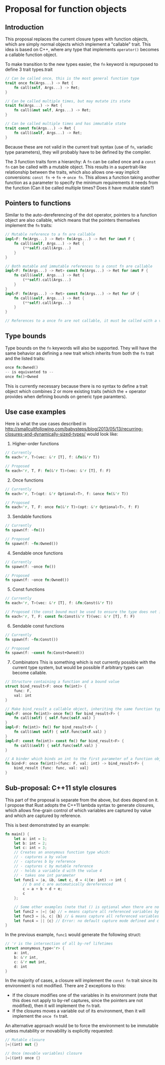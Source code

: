 # Proposal for function objects

## Introduction

This proposal replaces the current closure types with function objects, which are simply normal objects which implement a "callable" trait. This idea is based on C++, where any type that implements `operator()` becomes a callable function object.

To make transition to the new types easier, the `fn` keyword is repurposed to define 3 trait types.trait 
```rust
// Can be called once, this is the most general function type
trait once fn(Args...) -> Ret {
	fn call(self, Args...) -> Ret;
}

// Can be called multiple times, but may mutate its state
trait fn(Args...) -> Ret {
	fn call(&mut self, Args...) -> Ret;
}

// Can be called multiple times and has immutable state
trait const fn(Args...) -> Ret {
	fn call(&self, Args...) -> Ret;
}
```
Because these are not valid in the current trait syntax (use of `fn`, variadic type parameters), they will probably have to be defined by the compiler.

The 3 function traits form a hierarchy: A `fn` can be called once and a `const fn` can be called with a mutable object. This results in a supertrait-like relationship between the traits, which also allows one-way implicit conversions: `const fn` -> `fn` -> `once fn`. This allows a function taking another function as a parameter to specify the minimum requirements it needs from the function (Can it be called multiple times? Does it have mutable state?)

## Pointers to functions

Similar to the auto-dereferencing of the dot operator, pointers to a function object are also callable, which means that the pointers themselves implement the `fn` traits:
```rust
// Mutable reference to a fn are callable
impl<F: fn(Args...) -> Ret> fn(Args...) -> Ret for &mut F {
	fn call(&self, Args...) -> Ret {
		(**self).call(Args...)
	}
}

// Both mutable and immutable references to a const fn are callable
impl<F: fn(Args...) -> Ret> const fn(Args...) -> Ret for &mut F {
	fn call(&self, Args...) -> Ret {
		(**self).call(Args...)
	}
}
impl<F: fn(Args...) -> Ret> const fn(Args...) -> Ret for &F {
	fn call(&self, Args...) -> Ret {
		(**self).call(Args...)
	}
}

// References to a once fn are not callable, it must be called with a value
```

## Type bounds

Type bounds on the `fn` keywords will also be supported. They will have the same behavior as defining a new trait which inherits from both the `fn` trait and the listed traits:
```rust
once fn:Owned()
-- is equivanted to --
once fn()+Owned
```
This is currently necessary because there is no syntax to define a trait object which combines 2 or more existing traits (which the + operator provides when defining bounds on generic type paramters).

## Use case examples

Here is what the use cases described in http://smallcultfollowing.com/babysteps/blog/2013/05/13/recurring-closures-and-dynamically-sized-types/ would look like:

1. Higher-order functions
```rust
// Currently
fn each<'r, T>(vec: &'r [T], f: &fn(&'r T))

// Proposed
fn each<'r, T, F: fn(&'r T)>(vec: &'r [T], f: F)
```

2. Once functions
```rust
// Currently
fn each<'r, T>(opt: &'r Optional<T>, f: &once fn(&'r T))

// Proposed
fn each<'r, T, F: once fn(&'r T)>(opt: &'r Optional<T>, f: F)
```

3. Sendable functions
```rust
// Currently
fn spawn(f: ~fn())

// Proposed
fn spawn(f: ~fn:Owned())
```

4. Sendable once functions
```rust
// Currently
fn spawn(f: ~once fn())

// Proposed
fn spawn(f: ~once fn:Owned())
```

5. Const functions
```rust
// Currently
fn each<'r, T>(vec: &'r [T], f: &fn:Const(&'r T))

// Proposed (the const bound must be used to ensure the type does not include &mut T pointers)
fn each<'r, T, F: const fn:Const(&'r T)(vec: &'r [T], f: F)
```

6. Sendable const functions
```rust
// Currently
fn spawn(f: ~fn:Const())

// Proposed
fn spawn(f: ~const fn:Const+Owned())
```

7. Combinators
This is something which is not currently possible with the current type system, but would be possible if arbitrary types can become callable.
```rust
// Structure containing a function and a bound value
struct bind_result<F: once fn(int)> {
	func: F,
	val: int
}

// Make bind_result a callable object, inheriting the same function type as F
impl<F: once fn(int)> once fn() for bind_result<F> {
	fn call(self) { self.func(self.val) }
}
impl<F: fn(int)> fn() for bind_result<F> {
	fn call(&mut self) { self.func(self.val) }
}
impl<F: const fn(int)> const fn() for bind_result<F> {
	fn call(&self) { self.func(self.val) }
}

// A binder which binds an int to the first parameter of a function object, and returns a new function object containing the old one
fn bind<F: once fn(int)>(func: F, val: int) -> bind_result<F> {
	bind_result {func: func, val: val}
}
```

## Sub-proposal: C++11 style closures

This part of the proposal is separate from the above, but does depend on it. I propose that Rust adopts the C++11 lambda syntax to generate closures, which allows fine-grain control of which variables are captured by value and which are captured by reference.

This is best demonstrated by an example:
```rust
fn main() {
	let a: int = 1;
	let b: int = 2;
	let c: int = 3;
	// Creates an anonymous function type which:
	// - captures a by value
	// - captures b by reference
	// - captures c by mutable reference
	// - holds a variable d with the value 4
	// - takes one int parameter
	let func1 = |a, &b, &mut c, d = 4|(e: int) -> int {
		// b and c are automatically dereferenced
		c = a + b + d + e;
		c
	};

	// Some other examples (note that () is optional when there are no parameters)
	let func2 = |=| {a} // = means capture all referenced variables by value
	let func3 = |&, c| {b} // & means capture all referenced variables by reference, except c which is captured by value
	let func4 = || {c} // Error: no default capture mode defined and c is not explicitly captured
}
```

In the previous example, `func1` would generate the following struct:
```rust
// 'r is the intersection of all by-ref lifetimes
struct anonymous_type<'r> {
	a: int,
	b: &'r int,
	c: &'r mut int,
	d: int
}
```

In the majority of cases, a closure will implement the `const fn` trait since its environment is not modified. There are 2 exceptions to this:
- If the closure modifies one of the variables in its environment (note that this does not apply to by-ref captures, since the pointers are not modified), then it will implement the `fn` trait.
- If the closures moves a variable out of its environment, then it will implement the `once fn` trait.

An alternative approach would be to force the environment to be immutable unless mutability or movability is explicitly requested:
```rust
// Mutable closure
|=|(int) mut {}

// Once (movable variables) closure
|=|(int) once {}
```